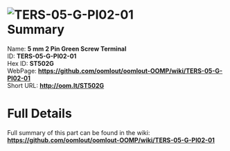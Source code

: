 
![TERS-05-G-PI02-01](https://github.com/oomlout/oomlout-OOMP/blob/master/parts/TERS-05-G-PI02-01/TERS-05-G-PI02-01_420.jpg)   
Summary
=================
  
Name: __5 mm 2 Pin Green Screw Terminal__    
ID: __TERS-05-G-PI02-01__   
Hex ID: __ST502G__   
WebPage: __https://github.com/oomlout/oomlout-OOMP/wiki/TERS-05-G-PI02-01__   
Short URL: __http://oom.lt/ST502G__   

Full Details
==========================
Full summary of this part can be found in the wiki:   
__https://github.com/oomlout/oomlout-OOMP/wiki/TERS-05-G-PI02-01__    

